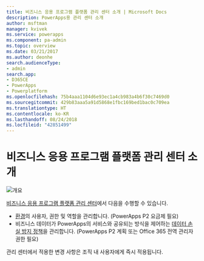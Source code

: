 ```yaml
---
title: 비즈니스 응용 프로그램 플랫폼 관리 센터 소개 | Microsoft Docs
description: PowerApps용 관리 센터 소개
author: msftman
manager: kvivek
ms.service: powerapps
ms.component: pa-admin
ms.topic: overview
ms.date: 03/21/2017
ms.author: deonhe
search.audienceType:
- admin
search.app:
- D365CE
- PowerApps
- Powerplatform
ms.openlocfilehash: 75b4aaa1104d6e93ec1a4cb983a4b6f30c7469d0
ms.sourcegitcommit: 429b83aaa5a91d5868e1fbc169bed1bac0c709ea
ms.translationtype: HT
ms.contentlocale: ko-KR
ms.lasthandoff: 08/24/2018
ms.locfileid: "42851499"
---
```

# <a name="introduction-to-the-business-application-platform-admin-center"></a>비즈니스 응용 프로그램 플랫폼 관리 센터 소개

![개요](./media/introduction-to-the-admin-center/overview.png)  

[비즈니스 응용 프로그램 플랫폼 관리 센터](https://admin.powerapps.com)에서 다음을 수행할 수 있습니다.

* [환경](environments-administration.md)의 사용자, 권한 및 역할을 관리합니다. (PowerApps P2 요금제 필요)
* 비즈니스 데이터가 PowerApps의 서비스와 공유되는 방식을 제어하는 [데이터 손실 방지 정책](prevent-data-loss.md)을 관리합니다. (PowerApps P2 계획 또는 Office 365 전역 관리자 권한 필요)

관리 센터에서 적용한 변경 사항은 조직 내 사용자에게 즉시 적용됩니다.     

